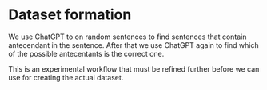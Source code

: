 # Dataset formation

We use ChatGPT to on random sentences to find sentences that contain antecendant in the sentence.
After that we use ChatGPT again to find which of the possible antecentants is the correct one.

This is an experimental workflow that must be refined further before we can use for creating the actual dataset.




